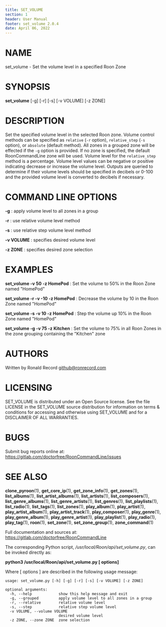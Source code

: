 ```yaml
---
title: SET_VOLUME
section: 1
header: User Manual
footer: set_volume 2.0.4
date: April 06, 2022
---
```

# NAME
set_volume - Set the volume level in a specified Roon Zone

# SYNOPSIS
**set_volume** [-g] [-r] [-s] [-v VOLUME] [-z ZONE]

# DESCRIPTION
Set the specified volume level in the selected Roon zone. Volume control methods can be specified as `relative` (`-r` option), `relative_step` (`-s` option), or `absolute` (default method). All zones in a grouped zone will be effected if the `-g` option is provided. If no zone is specified, the default RoonCommandLine zone will be used. Volume level for the `relative_step` method is a percentage. Volume level values can be negative or positive indicating decrease or increase the volume level. Outputs are queried to determine if their volume levels should be specified in decibels or 0-100 and the provided volume level is converted to decibels if necessary.

# COMMAND LINE OPTIONS
**-g**
  : apply volume level to all zones in a group

**-r**
  : use relative volume level method

**-s**
  : use relative step volume level method

**-v VOLUME**
  : specifies desired volume level

**-z ZONE**
  : specifies desired zone selection

# EXAMPLES
**set_volume -v 50 -z HomePod**
: Set the volume to 50% in the Roon Zone named "HomePod"

**set_volume -r -v -10 -z HomePod**
: Decrease the volume by 10 in the Roon Zone named "HomePod"

**set_volume -s -v 10 -z HomePod**
: Step the volume up 10% in the Roon Zone named "HomePod"

**set_volume -g -v 75 -z Kitchen**
: Set the volume to 75% in all Roon Zones in the zone grouping containing the "Kitchen" zone

# AUTHORS
Written by Ronald Record github@ronrecord.com

# LICENSING
SET_VOLUME is distributed under an Open Source license.
See the file LICENSE in the SET_VOLUME source distribution
for information on terms &amp; conditions for accessing and
otherwise using SET_VOLUME and for a DISCLAIMER OF ALL WARRANTIES.

# BUGS
Submit bug reports online at: https://gitlab.com/doctorfree/RoonCommandLine/issues

# SEE ALSO
**clone_pyroon**(1), **get_core_ip**(1), **get_zone_info**(1), **get_zones**(1), **list_albums**(1), **list_artist_albums**(1), **list_artists**(1), **list_composers**(1), **list_genre_albums**(1), **list_genre_artists**(1), **list_genres**(1), **list_playlists**(1), **list_radio**(1), **list_tags**(1), **list_zones**(1), **play_album**(1), **play_artist**(1), **play_artist_album**(1), **play_artist_track**(1), **play_composer**(1), **play_genre**(1), **play_genre_album**(1), **play_genre_artist**(1), **play_playlist**(1), **play_radio**(1), **play_tag**(1), **roon**(1), **set_zone**(1), **set_zone_group**(1), **zone_command**(1)

Full documentation and sources at: https://gitlab.com/doctorfree/RoonCommandLine

The corresponding Python script, */usr/local/Roon/api/set_volume.py*,
can be invoked directly as:

**python3 /usr/local/Roon/api/set_volume.py [ options]**

Where [ options ] are described in the following usage message:

```
usage: set_volume.py [-h] [-g] [-r] [-s] [-v VOLUME] [-z ZONE]

optional arguments:
  -h, --help            show this help message and exit
  -g, --grouped         apply volume level to all zones in a group
  -r, --relative        relative volume level
  -s, --step            relative step volume level
  -v VOLUME, --volume VOLUME
                        desired volume level
  -z ZONE, --zone ZONE  zone selection
```
